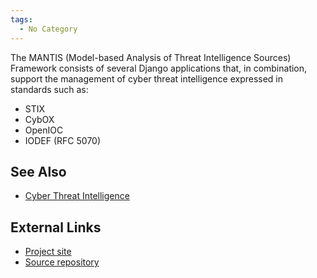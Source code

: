 ```yaml
---
tags:
  - No Category
---
```

The MANTIS (Model-based Analysis of Threat Intelligence Sources)
Framework consists of several Django applications that, in combination,
support the management of cyber threat intelligence expressed in
standards such as:

- STIX
- CybOX
- OpenIOC
- IODEF (RFC 5070)

## See Also

- [Cyber Threat Intelligence](cyber_threat_intelligence.md)

## External Links

- [Project site](https://django-mantis.readthedocs.io/en/latest/)
- [Source repository](https://github.com/bgro/django-mantis)